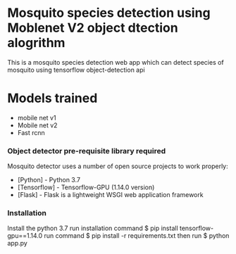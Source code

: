 # Mosquito species detection using Moblenet V2 object dtection alogrithm
This is a mosquito species detection web app which can detect species of mosquito using tensorflow object-detection api

# Models trained 
  - mobile net v1
  - Mobile net v2
  - Fast rcnn 


### Object detector pre-requisite library required

Mosquito detector uses a number of open source projects to work properly:
* [Python] - Python 3.7
* [Tensorflow] - Tensorflow-GPU (1.14.0 version)
* [Flask] - Flask is a lightweight WSGI web application framework

### Installation



Install the python 3.7
run installation command
$  pip install tensorflow-gpu==1.14.0
run command
$ pip install -r requirements.txt
then run 
$ python app.py
